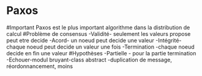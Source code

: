 # Paxos
#Important
Paxos est le plus important algorithme dans la distribution de calcul 
#Problème de consensus
-Validité- seulement les valeurs propose peut etre decide 
-Acord-  un noeud peut decide une valeur 
-Intégrité- chaque noeud peut decide un valeur une fois
-Termination -chaque noeud decide en fin une valeur 
#Hypothèses
-Partielle - pour la partie termination 
-Echouer-modul bruyant-class abstract
-duplication de message, réordonnancement, moins

